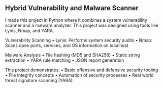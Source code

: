## Hybrid Vulnerability and Malware Scanner

I made this project in Python where it combines a system vulnerability scanner and a malware analyzer. This project was designed using tools like Lynis, Nmap, and YARA.


Vulnerability Scanning
	•	Lynis: Performs system security audits
	•	Nmap: Scans open ports, services, and OS information on localhost

Malware Analysis
	•	File hashing (MD5 and SHA256)
	•	Static string extraction
	•	YARA rule matching
	•	JSON report generation


This project demonstrates:
  •	Basic offensive and defensive security tooling
	•	File integrity concepts
	•	Automation of security processes
	•	Real world threat signature scanning (YARA)
